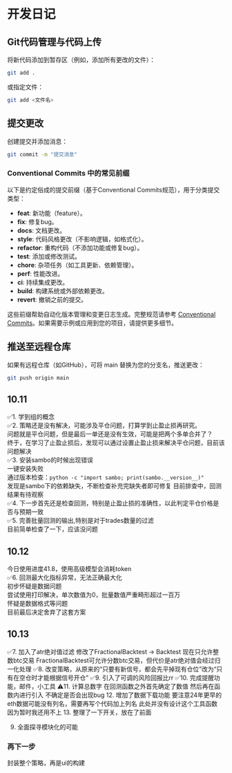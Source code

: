 # 开发日记

## Git代码管理与代码上传
将新代码添加到暂存区（例如，添加所有更改的文件）：

```bash
git add .
```

或指定文件：

```bash
git add <文件名>
```

## 提交更改
创建提交并添加消息：

```bash
git commit -m "提交消息"
```

### Conventional Commits 中的常见前缀
以下是约定俗成的提交前缀（基于Conventional Commits规范），用于分类提交类型：

- **feat**: 新功能（feature）。
- **fix**: 修复bug。
- **docs**: 文档更改。
- **style**: 代码风格更改（不影响逻辑，如格式化）。
- **refactor**: 重构代码（不添加功能或修复bug）。
- **test**: 添加或修改测试。
- **chore**: 杂项任务（如工具更新、依赖管理）。
- **perf**: 性能改进。
- **ci**: 持续集成更改。
- **build**: 构建系统或外部依赖更改。
- **revert**: 撤销之前的提交。

这些前缀帮助自动化版本管理和变更日志生成。完整规范请参考 [Conventional Commits](https://www.conventionalcommits.org)。如果需要示例或应用到您的项目，请提供更多细节。

## 推送至远程仓库
如果有远程仓库（如GitHub），可将 main 替换为您的分支名，推送更改：

```bash
git push origin main
```



## 10.11
✅1. 学到组的概念  
✅2. 策略还是没有解决，可能涉及平仓问题，打算学到止盈止损再研究。  
问题就是平仓问题，但是最后一单还是没有生效，可能是把两个多单合并了？  
终于，在学习了止盈止损后，发现可以通过设置止盈止损来解决平仓问题，目前该问题解决  
✅3. 安装sambo的时候出现错误  
一键安装失败  
通过版本检查：`python -c "import sambo; print(sambo.__version__)"`  
发现是sambo下的依赖缺失，不断检查补充完缺失者即可修复
目前排查中，回测结果有待观察  
✅4. 下一步首先还是检查回测，特别是止盈止损的准确性，以此判定平仓价格是否与预期一致  
✅5. 完善批量回测的输出,特别是对于trades数量的过滤  
目前简单检查了一下，应该没问题  

## 10.12 
今日使用进度41.8，使用高级模型会消耗token  
✅6. 回测最大化指标异常，无法正确最大化  
初步怀疑是数据问题  
尝试使用打印解决，单次数值为0，批量数值严重畸形超过一百万  
怀疑是数据格式等问题  
目前最后决定舍弃了这套方案

## 10.13
✅7. 加入了atr绝对值过滤
修改了FractionalBacktest → Backtest
现在只允许整数btc交易
FractionalBacktest可允许分数btc交易，但代价是atr绝对值会经过归一化处理
✅8. 改变策略，从原来的“只要有新信号，都会先平掉现有仓位”改为“只有在空仓时才能根据信号开仓”
✅9. 引入了可调的风险回报比rr
✅10. 完成提醒功能，邮件，小工具 
⚠️11. 计算总数字
在回测函数之外首先确定了数值
然后再在函数内进行引入
不确定是否会出现bug
12. 增加了数据下载功能
要注意24年更早的eth数据可能没有列名，需要再写个代码加上列名
此处并没有设计这个工具函数
因为暂时我还用不上
13. 整理了一下开关，放在了前面


9. 全面探寻模块化的可能

### 再下一步
封装整个策略，再是ui的构建



